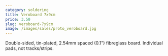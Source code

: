 ```yaml
---
category: soldering
title: Veroboard 7x9cm
price: 3.50
slug: veroboard-7x9cm
image: /images/sales/proto_veroboard.jpg
---
```

Double-sided, tin-plated, 2.54mm spaced (0.1") fibreglass board. Individual pads, not tracks/strips.
